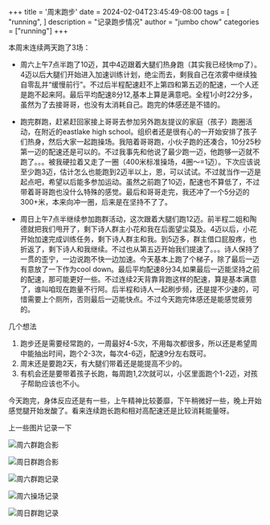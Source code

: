 +++
title = '周末跑步'
date = 2024-02-04T23:45:49-08:00
tags = [
    "running",
]
description = "记录跑步情况"
author = "jumbo chow"
categories = ["running"]
+++

本周末连续两天跑了3场：
* 周六上午7点半跑了10迈，其中4迈跟着大腿们热身跑（其实我已经快mp了）。4迈以后大腿们开始进入加速训练计划，绝尘而去，剩我自己在浓雾中继续独自零乱并“缓慢前行”。不过后半程配速赶不上第四和第五迈的配速，一个人还是跑不起来阿。最后平均配速8分12,基本上算是满意吧。全程1小时22分多，虽然为了去接哥哥，也没有太消耗自己。跑完的体感还是不错的。

* 跑完群跑，赶紧赶回家接上哥哥去参加另外跑友提议的家庭（孩子）跑圈活动，在附近的eastlake high school。组织者还是很有心的一开始安排了孩子们热身，然后大家一起跑操场。我陪着哥哥跑，小伙子跑的还凑合，10分25秒第一迈的配速还是可以的。不过我事先和他说了最少跑一迈，他跑够一迈就不跑了。。。被我硬拉着又走了一圈（400米标准操场，4圈～=1迈）。下次应该说至少跑3迈，估计怎么也能跑到2迈半以上，恩，可以试试。不过就当作一迈是起点吧，希望以后能多参加运动。虽然之前跑了10迈，配速也不算低了，不过带着哥哥跑也没什么特殊的感觉。最后和哥哥走完，我还冲了一个5分迈的300+米，本来向冲一圈，后来是在坚持不了了。

* 周日上午7点半继续参加跑群活动，这次跟着大腿们跑12迈。前半程二姐和陶德就把我们甩开了，剩下诗人群主小花和我在后面望尘莫及。4迈以后，小花开始加速完成训练任务，剩下诗人群主和我。到5迈多，群主借口屁股疼，也折返了，剩下诗人和我继续。不过也从第五迈开始我们提速了。。。诗人保持了一贯的歪宁，一边说跑不快一边加速。今天基本上跑了个梯子，除了最后一迈有意放了一下作为cool down。最后平均配速8分34,如果最后一迈能坚持之前的配速，那可能更好一些。不过连续2天背靠背跑这样的配速，算是基本满意了，谁叫咱现在跑量不行阿。后半程和诗人一起刷步频，还是提不少速的，可惜需要上个厕所，否则最后一迈能快点。不过今天跑完体感还是能感觉疲劳的。

几个想法
1. 跑步还是需要经常跑的，一周最好4-5次，不用每次都很多，所以还是希望周中能抽出时间，跑个2-3次，每次4-6迈，配速9分左右既可。
2. 周末还是要跑2天，有大腿们带着还是能提高不少的。
3. 有机会还是要带着孩子长跑，每周跑1,2次就可以，小区里面跑个1-2迈，对孩子帮助应该也不小。

今天跑完，身体反应还是有一些，上午精神比较萎靡，下午稍微好一些，晚上开始感觉腿开始发酸了。看来连续跑长跑和相对高配速还是比较消耗能量呀。

上一些图片记录一下

![周六群跑合影](group_run_0.jpg)

![周日群跑合影](group_run_1.jpg)

![周六群跑记录](strava0.png)

![周六操场记录](strava1.png)

![周日群跑记录](strava2.png)